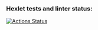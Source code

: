 ### Hexlet tests and linter status:
[![Actions Status](https://github.com/DemX86/frontend-project-lvl4/workflows/hexlet-check/badge.svg)](https://github.com/DemX86/frontend-project-lvl4/actions)